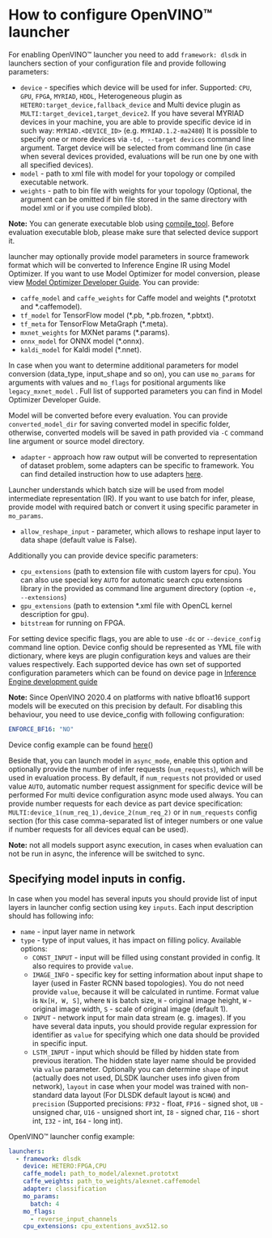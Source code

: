 # How to configure OpenVINO™ launcher

For enabling OpenVINO™ launcher you need to add `framework: dlsdk` in launchers section of your configuration file and provide following parameters:

* `device` - specifies which device will be used for infer. Supported: `CPU`, `GPU`, `FPGA`, `MYRIAD`, `HDDL`,
Heterogeneous plugin as `HETERO:target_device,fallback_device` and Multi device plugin as `MULTI:target_device1,target_device2`.
If you have several MYRIAD devices in your machine, you are able to provide specific device id in such way: `MYRIAD.<DEVICE_ID>` (e.g. `MYRIAD.1.2-ma2480`)
It is possible to specify one or more devices via `-td, --target devices` command line argument. Target device will be selected from command line (in case when several devices provided, evaluations will be run one by one with all specified devices).
* `model` - path to xml file with model for your topology or compiled executable network.
* `weights` - path to bin file with weights for your topology (Optional, the argument can be omitted if bin file stored in the same directory with model xml or if you use compiled blob).

**Note:** 
   You can generate executable blob using [compile_tool](https://docs.openvinotoolkit.org/latest/_inference_engine_tools_compile_tool_README.html).
   Before evaluation executable blob, please make sure that selected device support it.


launcher may optionally provide model parameters in source framework format which will be converted to Inference Engine IR using Model Optimizer.
If you want to use Model Optimizer for model conversion, please view [Model Optimizer Developer Guide](https://software.intel.com/en-us/articles/OpenVINO-ModelOptimizer).
You can provide:

* `caffe_model` and `caffe_weights` for Caffe model and weights (*.prototxt and *.caffemodel).
* `tf_model` for TensorFlow model (*.pb, *.pb.frozen, *.pbtxt).
* `tf_meta` for TensorFlow MetaGraph (*.meta).
* `mxnet_weights` for MXNet params (*.params).
* `onnx_model` for ONNX model (*.onnx).
* `kaldi_model` for Kaldi model (*.nnet).

In case when you want to determine additional parameters for model conversion (data_type, input_shape and so on), you can use `mo_params` for arguments with values and `mo_flags` for positional arguments like `legacy_mxnet_model` .
Full list of supported parameters you can find in Model Optimizer Developer Guide.

Model will be converted before every evaluation. 
You can provide `converted_model_dir` for saving converted model in specific folder, otherwise, converted models will be saved in path provided via `-C` command line argument or source model directory.

* `adapter` - approach how raw output will be converted to representation of dataset problem, some adapters can be specific to framework. You can find detailed instruction how to use adapters [here](../adapters/README.md).

Launcher understands which batch size will be used from model intermediate representation (IR). If you want to use batch for infer, please, provide model with required batch or convert it using specific parameter in `mo_params`.

* `allow_reshape_input` - parameter, which allows to reshape input layer to data shape (default value is False).

Additionally you can provide device specific parameters:

* `cpu_extensions` (path to extension file with custom layers for cpu). You can also use special key `AUTO` for automatic search cpu extensions library in the provided as command line argument directory (option `-e, --extensions`)
* `gpu_extensions` (path to extension *.xml file with OpenCL kernel description for gpu).
* `bitstream` for running on FPGA.

For setting device specific flags, you are able to use `-dc` or `--device_config` command line option. Device config should be represented as YML file with dictionary, where keys are plugin configuration keys and values are their values respectively.
Each supported device has own set of supported configuration parameters which can be found on device page in [Inference Engine development guide](https://docs.openvinotoolkit.org/latest/_docs_IE_DG_supported_plugins_Supported_Devices.html)

**Note:** Since OpenVINO 2020.4 on platforms with native bfloat16 support models will be executed on this precision by default. For disabling this behaviour, you need to use device_config with following configuration:
```yml
ENFORCE_BF16: "NO"
```
Device config example can be found <a href="https://github.com/opencv/open_model_zoo/blob/develop/tools/accuracy_checker/sample/disable_bfloat16_device_config.yml">here</a>()

Beside that, you can launch model in `async_mode`, enable this option and optionally provide the number of infer requests (`num_requests`), which will be used in evaluation process. By default, if `num_requests` not provided or used value `AUTO`, automatic number request assignment for specific device will be performed
For multi device configuration async mode used always. You can provide number requests for each device as part device specification: `MULTI:device_1(num_req_1),device_2(num_req_2)` or in `num_requests` config section (for this case comma-separated list of integer numbers or one value if number requests for all devices equal can be used).

**Note:** not all models support async execution, in cases when evaluation can not be run in async, the inference will be switched to sync.
## Specifying model inputs in config.

In case when you model has several inputs you should provide list of input layers in launcher config section using key `inputs`.
Each input description should has following info:
  * `name` - input layer name in network
  * `type` - type of input values, it has impact on filling policy. Available options:
    * `CONST_INPUT` - input will be filled using constant provided in config. It also requires to provide `value`.
    * `IMAGE_INFO` - specific key for setting information about input shape to layer (used in Faster RCNN based topologies). You do not need provide `value`, because it will be calculated in runtime. Format value is `Nx[H, W, S]`, where `N` is batch size, `H` - original image height, `W` - original image width, `S` - scale of original image (default 1).
    * `INPUT` - network input for main data stream (e. g. images). If you have several data inputs, you should provide regular expression for identifier as `value` for specifying which one data should be provided in specific input.
    * `LSTM_INPUT` - input which should be filled by hidden state from previous iteration. The hidden state layer name should be provided via `value` parameter.
    Optionally you can determine `shape` of input (actually does not used, DLSDK launcher uses info given from network), `layout` in case when your model was trained with non-standard data layout (For DLSDK default layout is `NCHW`)
    and `precision` (Supported precisions: `FP32` - float, `FP16` - signed shot, `U8`  - unsigned char, `U16` - unsigned short int, `I8` - signed char, `I16` - short int, `I32` - int, `I64` - long int).

OpenVINO™ launcher config example:

```yml
launchers:
  - framework: dlsdk
    device: HETERO:FPGA,CPU
    caffe_model: path_to_model/alexnet.prototxt
    caffe_weights: path_to_weights/alexnet.caffemodel
    adapter: classification
    mo_params:
      batch: 4
    mo_flags:
      - reverse_input_channels
    cpu_extensions: cpu_extentions_avx512.so
```
